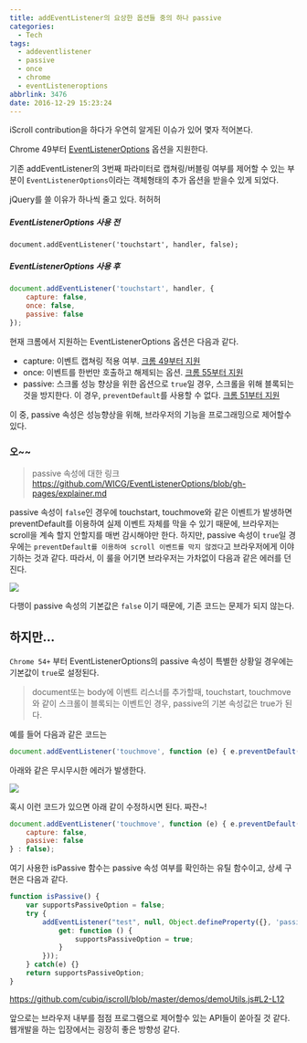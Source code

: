 ```yaml
---
title: addEventListener의 요상한 옵션들 중의 하나 passive
categories:
  - Tech
tags:
  - addeventlistener
  - passive
  - once
  - chrome
  - eventListeneroptions
abbrlink: 3476
date: 2016-12-29 15:23:24
---
```


iScroll contribution을 하다가 우연히 알게된 이슈가 있어 몇자 적어본다.

Chrome 49부터 [EventListenerOptions](https://github.com/WICG/EventListenerOptions/blob/gh-pages/explainer.md) 옵션을 지원한다.

기존 addEventListener의 3번째 파라미터로 캡쳐링/버블링 여부를 제어할 수 있는 부분이 `EventListenerOptions`이라는 객체형태의 추가 옵션을 받을수 있게 되었다.

jQuery를 쓸 이유가 하나씩 줄고 있다. 허허허

##### EventListenerOptions 사용 전
```
document.addEventListener('touchstart', handler, false);
```

##### EventListenerOptions 사용 후
```js
document.addEventListener('touchstart', handler, {
    capture: false,
    once: false,
    passive: false
});
```

현재 크롬에서 지원하는 EventListenerOptions 옵션은 다음과 같다.
- capture: 이벤트 캡쳐링 적용 여부. [크롬 49부터 지원](https://www.chromestatus.com/feature/5718574840676352)
- once: 이벤트를 한번만 호출하고 해제되는 옵션. [크롬 55부터 지원](https://developers.google.com/web/updates/2016/10/addeventlistener-once)
- passive: 스크롤 성능 향상을 위한 옵션으로 `true`일 경우, 스크롤을 위해 블록되는 것을 방지한다. 이 경우, `preventDefault`를 사용할 수 없다. [크롬 51부터 지원](https://developers.google.com/web/updates/2016/06/passive-event-listeners)

이 중, passive 속성은 성능향상을 위해, 브라우저의 기능을 프로그래밍으로 제어할수 있다. 
### 오~~

> passive 속성에 대한 링크
> https://github.com/WICG/EventListenerOptions/blob/gh-pages/explainer.md

passive 속성이 `false`인 경우에 touchstart, touchmove와 같은 이벤트가 발생하면 preventDefault를 이용하여 실제 이벤트 자체를 막을 수 있기 때문에, 브라우저는 scroll을 계속 할지 안할지를 매번 감시해야만 한다.
하지만, passive 속성이 `true`일 경우에는 `preventDefault를 이용하여 scroll 이벤트를 막지 않겠다`고 브라우저에게 이야기하는 것과 같다. 따라서, 이 룰을 어기면 브라우저는 가차없이 다음과 같은 에러를 던진다.

![](errorpassive.png)

다행이 passive 속성의 기본값은 `false` 이기 때문에, 기존 코드는 문제가 되지 않는다.


## 하지만...
`Chrome 54+` 부터 EventListenerOptions의 passive 속성이 특별한 상황일 경우에는 기본값이 `true`로 설정된다.

> document또는 body에 이벤트 리스너를 추가할때, touchstart, touchmove와 같이 스크롤이 블록되는 이벤트인 경우, passive의 기본 속성값은 true가 된다.
 

예를 들어 다음과 같은 코드는
```js
document.addEventListener('touchmove', function (e) { e.preventDefault(); }, false);
```

아래와 같은 무시무시한 에러가 발생한다.

![](warnpassive.png)


혹시 이런 코드가 있으면 아래 같이 수정하시면 된다. 짜잔~!

```js
document.addEventListener('touchmove', function (e) { e.preventDefault(); }, isPassive() ? {
 	capture: false,
 	passive: false
} : false);
```
여기 사용한 isPassive 함수는 passive 속성 여부를 확인하는 유틸 함수이고, 상세 구현은 다음과 같다.  

```js
function isPassive() {
    var supportsPassiveOption = false;
    try {
        addEventListener("test", null, Object.defineProperty({}, 'passive', {
            get: function () {
                supportsPassiveOption = true;
            }
        }));
    } catch(e) {}
    return supportsPassiveOption;
}
```
https://github.com/cubiq/iscroll/blob/master/demos/demoUtils.js#L2-L12

앞으로는 브라우저 내부를 점점 프로그램으로 제어할수 있는 API들이 쏟아질 것 같다.
웹개발을 하는 입장에서는 굉장히 좋은 방향성 같다. 


